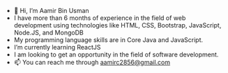 - 👋 Hi, I’m Aamir Bin Usman
- I have more than 6 months of experience in the field of web development using technologies like HTML, CSS, Bootstrap, JavaScript, Node.JS, and MongoDB
- My programming language skills are in Core Java and JavaScript.
- I’m currently learning ReactJS
- I am looking to get an opportunity in the field of software development.
- 📫 You can reach me through aamirc2856@gmail.com

<!---
aamirusman1/aamirusman1 is a ✨ special ✨ repository because its `README.md` (this file) appears on your GitHub profile.
You can click the Preview link to take a look at your changes.
--->

